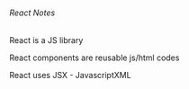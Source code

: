 ###### React Notes

React is a JS library

React components are reusable js/html codes

React uses JSX - JavascriptXML

